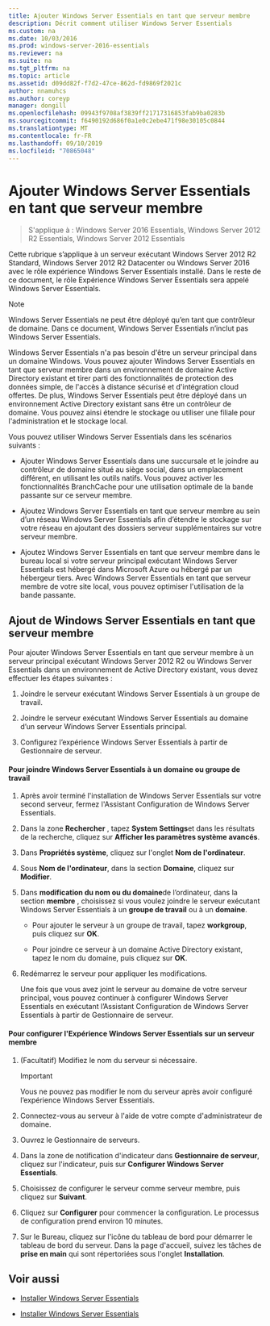 ```yaml
---
title: Ajouter Windows Server Essentials en tant que serveur membre
description: Décrit comment utiliser Windows Server Essentials
ms.custom: na
ms.date: 10/03/2016
ms.prod: windows-server-2016-essentials
ms.reviewer: na
ms.suite: na
ms.tgt_pltfrm: na
ms.topic: article
ms.assetid: d09dd82f-f7d2-47ce-862d-fd9869f2021c
author: nnamuhcs
ms.author: coreyp
manager: dongill
ms.openlocfilehash: 09943f9708af3839ff21717316853fab9ba0283b
ms.sourcegitcommit: f6490192d686f0a1e0c2ebe471f98e30105c0844
ms.translationtype: MT
ms.contentlocale: fr-FR
ms.lasthandoff: 09/10/2019
ms.locfileid: "70865048"
---
```

# <a name="add-windows-server-essentials-as-a-member-server"></a>Ajouter Windows Server Essentials en tant que serveur membre

>S'applique à : Windows Server 2016 Essentials, Windows Server 2012 R2 Essentials, Windows Server 2012 Essentials

Cette rubrique s’applique à un serveur exécutant Windows Server 2012 R2 Standard, Windows Server 2012 R2 Datacenter ou Windows Server 2016 avec le rôle expérience Windows Server Essentials installé. Dans le reste de ce document, le rôle Expérience Windows Server Essentials sera appelé Windows Server Essentials.  
  
> [!NOTE]
>   Windows Server Essentials ne peut être déployé qu’en tant que contrôleur de domaine. Dans ce document, Windows Server Essentials n’inclut pas Windows Server Essentials.  
  
 Windows Server Essentials n'a pas besoin d'être un serveur principal dans un domaine Windows. Vous pouvez ajouter Windows Server Essentials en tant que serveur membre dans un environnement de domaine Active Directory existant et tirer parti des fonctionnalités de protection des données simple, de l'accès à distance sécurisé et d'intégration cloud offertes. De plus, Windows Server Essentials peut être déployé dans un environnement Active Directory existant sans être un contrôleur de domaine. Vous pouvez ainsi étendre le stockage ou utiliser une filiale pour l'administration et le stockage local.  
  
 Vous pouvez utiliser Windows Server Essentials dans les scénarios suivants :  
  
-   Ajouter Windows Server Essentials dans une succursale et le joindre au contrôleur de domaine situé au siège social, dans un emplacement différent, en utilisant les outils natifs. Vous pouvez activer les fonctionnalités BranchCache pour une utilisation optimale de la bande passante sur ce serveur membre.  
  
-   Ajoutez Windows Server Essentials en tant que serveur membre au sein d’un réseau Windows Server Essentials afin d’étendre le stockage sur votre réseau en ajoutant des dossiers serveur supplémentaires sur votre serveur membre.  
  
-   Ajoutez Windows Server Essentials en tant que serveur membre dans le bureau local si votre serveur principal exécutant Windows Server Essentials est hébergé dans Microsoft Azure ou hébergé par un hébergeur tiers. Avec Windows Server Essentials en tant que serveur membre de votre site local, vous pouvez optimiser l'utilisation de la bande passante.  
  
## <a name="adding-windows-server-essentials-as-a-member-server"></a>Ajout de Windows Server Essentials en tant que serveur membre  
 Pour ajouter Windows Server Essentials en tant que serveur membre à un serveur principal exécutant Windows Server 2012 R2 ou Windows Server Essentials dans un environnement de Active Directory existant, vous devez effectuer les étapes suivantes :  
  
1.  Joindre le serveur exécutant Windows Server Essentials à un groupe de travail.  
  
2.  Joindre le serveur exécutant Windows Server Essentials au domaine d’un serveur Windows Server Essentials principal.  
  
3.  Configurez l’expérience Windows Server Essentials à partir de Gestionnaire de serveur.  
  
#### <a name="to-join-windows-server-essentials-to-a-workgroup-or-domain"></a>Pour joindre Windows Server Essentials à un domaine ou groupe de travail  
  
1. Après avoir terminé l'installation de Windows Server Essentials sur votre second serveur, fermez l'Assistant Configuration de Windows Server Essentials.  
  
2. Dans la zone **Rechercher** , tapez **System Settings**et dans les résultats de la recherche, cliquez sur **Afficher les paramètres système avancés**.  
  
3. Dans **Propriétés système**, cliquez sur l'onglet **Nom de l'ordinateur**.  
  
4. Sous **Nom de l'ordinateur**, dans la section **Domaine**, cliquez sur **Modifier**.  
  
5. Dans **modification du nom ou du domaine**de l’ordinateur, dans la section **membre** , choisissez si vous voulez joindre le serveur exécutant Windows Server Essentials à un **groupe de travail** ou à un **domaine**.  
  
   -   Pour ajouter le serveur à un groupe de travail, tapez **workgroup**, puis cliquez sur **OK**.  
  
   -   Pour joindre ce serveur à un domaine Active Directory existant, tapez le nom du domaine, puis cliquez sur **OK**.  
  
6. Redémarrez le serveur pour appliquer les modifications.  
  
   Une fois que vous avez joint le serveur au domaine de votre serveur principal, vous pouvez continuer à configurer Windows Server Essentials en exécutant l’Assistant Configuration de Windows Server Essentials à partir de Gestionnaire de serveur.  
  
#### <a name="to-configure-windows-server-essentials-experience-on-a-member-server"></a>Pour configurer l'Expérience Windows Server Essentials sur un serveur membre  
  
1.  (Facultatif) Modifiez le nom du serveur si nécessaire.  
  
    > [!IMPORTANT]
    >  Vous ne pouvez pas modifier le nom du serveur après avoir configuré l’expérience Windows Server Essentials.  
  
2.  Connectez-vous au serveur à l'aide de votre compte d'administrateur de domaine.  
  
3.  Ouvrez le Gestionnaire de serveurs.  
  
4.  Dans la zone de notification d'indicateur dans **Gestionnaire de serveur**, cliquez sur l'indicateur, puis sur **Configurer Windows Server Essentials**.  
  
5.  Choisissez de configurer le serveur comme serveur membre, puis cliquez sur **Suivant**.  
  
6.  Cliquez sur **Configurer** pour commencer la configuration. Le processus de configuration prend environ 10 minutes.  
  
7.  Sur le Bureau, cliquez sur l'icône du tableau de bord pour démarrer le tableau de bord du serveur. Dans la page d'accueil, suivez les tâches de **prise en main** qui sont répertoriées sous l'onglet **Installation**.  
  
## <a name="see-also"></a>Voir aussi  
  

-   [Installer Windows Server Essentials](Install-Windows-Server-Essentials.md)

-   [Installer Windows Server Essentials](../install/Install-Windows-Server-Essentials.md)

